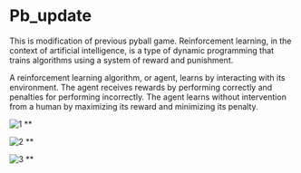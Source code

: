 # Pb_update

This is modification of previous pyball game.
Reinforcement learning, in the context of artificial intelligence, is a type of dynamic programming that trains algorithms using a system of reward and punishment.

A reinforcement learning algorithm, or agent, learns by interacting with its environment. The agent receives rewards by performing correctly and penalties for performing incorrectly. The agent learns without intervention from a human by maximizing its reward and minimizing its penalty.

![1](https://user-images.githubusercontent.com/59758205/95090955-7d38a680-0743-11eb-9326-e8e3e55f85c8.PNG)
**

![2](https://user-images.githubusercontent.com/59758205/95090966-7f9b0080-0743-11eb-8cfc-9697dc7f7dad.PNG)
**


![3](https://user-images.githubusercontent.com/59758205/95090977-8164c400-0743-11eb-98ab-d3bd7d2a01fd.PNG)
**
